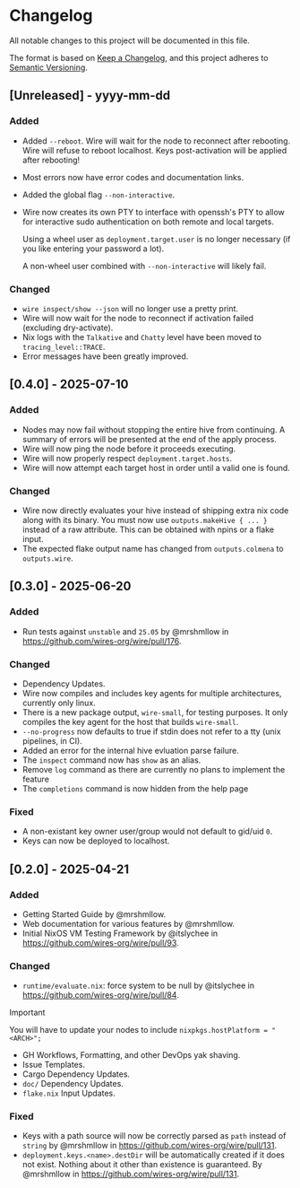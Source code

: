 # Changelog

All notable changes to this project will be documented in this file.

The format is based on [Keep a Changelog](https://keepachangelog.com/en/1.1.0/),
and this project adheres to [Semantic Versioning](https://semver.org/spec/v2.0.0.html).

## [Unreleased] - yyyy-mm-dd

### Added

- Added `--reboot`. Wire will wait for the node to reconnect after rebooting.
  Wire will refuse to reboot localhost. Keys post-activation will be applied
  after rebooting!
- Most errors now have error codes and documentation links.
- Added the global flag `--non-interactive`.
- Wire now creates its own PTY to interface with openssh's PTY to allow for
  interactive sudo authentication on both remote and local targets.

  Using a wheel user as `deployment.target.user` is no longer necessary
  (if you like entering your password a lot).

  A non-wheel user combined with `--non-interactive` will likely fail.

### Changed

- `wire inspect/show --json` will no longer use a pretty print.
- Wire will now wait for the node to reconnect if activation failed (excluding
  dry-activate).
- Nix logs with the `Talkative` and `Chatty` level have been moved to
  `tracing_level::TRACE`.
- Error messages have been greatly improved.

## [0.4.0] - 2025-07-10

### Added

- Nodes may now fail without stopping the entire hive from continuing. A summary
  of errors will be presented at the end of the apply process.
- Wire will now ping the node before it proceeds executing.
- Wire will now properly respect `deployment.target.hosts`.
- Wire will now attempt each target host in order until a valid one is found.

### Changed

- Wire now directly evaluates your hive instead of shipping extra nix code along with its binary.
  You must now use `outputs.makeHive { ... }` instead of a raw attribute.
  This can be obtained with npins or a flake input.
- The expected flake output name has changed from `outputs.colmena` to `outputs.wire`.

## [0.3.0] - 2025-06-20

### Added

- Run tests against `unstable` and `25.05` by @mrshmllow in https://github.com/wires-org/wire/pull/176.

### Changed

- Dependency Updates.
- Wire now compiles and includes key agents for multiple architectures, currently only linux.
- There is a new package output, `wire-small`, for testing purposes.
  It only compiles the key agent for the host that builds `wire-small`.
- `--no-progress` now defaults to true if stdin does not refer to a tty (unix pipelines, in CI).
- Added an error for the internal hive evluation parse failure.
- The `inspect` command now has `show` as an alias.
- Remove `log` command as there are currently no plans to implement the feature
- The `completions` command is now hidden from the help page

### Fixed

- A non-existant key owner user/group would not default to gid/uid `0`.
- Keys can now be deployed to localhost.

## [0.2.0] - 2025-04-21

### Added

- Getting Started Guide by @mrshmllow.
- Web documentation for various features by @mrshmllow.
- Initial NixOS VM Testing Framework by @itslychee in https://github.com/wires-org/wire/pull/93.

### Changed

- `runtime/evaluate.nix`: force system to be null by @itslychee in https://github.com/wires-org/wire/pull/84.

> [!IMPORTANT]  
> You will have to update your nodes to include `nixpkgs.hostPlatform = "<ARCH>";`

- GH Workflows, Formatting, and other DevOps yak shaving.
- Issue Templates.
- Cargo Dependency Updates.
- `doc/` Dependency Updates.
- `flake.nix` Input Updates.

### Fixed

- Keys with a path source will now be correctly parsed as `path` instead
  of `string` by @mrshmllow in https://github.com/wires-org/wire/pull/131.
- `deployment.keys.<name>.destDir` will be automatically created if it
  does not exist. Nothing about it other than existence is guaranteed. By
  @mrshmllow in https://github.com/wires-org/wire/pull/131.
